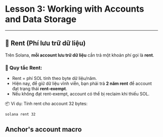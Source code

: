 # Lesson 3: Working with Accounts and Data Storage

---

## 💸 Rent (Phí lưu trữ dữ liệu)

Trên Solana, **mỗi account lưu trữ dữ liệu** cần trả một khoản phí gọi là **rent**.

### 🔑 Quy tắc Rent:
- Rent = phí SOL tính theo byte dữ liệu/năm.
- Hiện nay, để giữ dữ liệu vĩnh viễn, bạn phải trả **2 năm rent** để account đạt trạng thái **rent-exempt**.
- Nếu không đạt rent-exempt, account có thể bị reclaim khi thiếu SOL.

📦 Ví dụ: Tính rent cho account 32 bytes:

```bash
solana rent 32
```
## Anchor's account macro 


